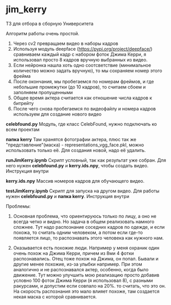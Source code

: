 # jim_kerry
ТЗ для отбора в сборную Университета

Алгоритм работы очень простой.
1. Через cv2 превращаем видео в наборы кадров
2. Используя модуль deepface (https://pypi.org/project/deepface/) сравниваем каждый кадр с набором фоток Джима Керри, я использовал просто 8 кадров вручную выбранных из видео.
3. Если нейронка нашла хоть одно соотсветствие (минимальное количество можно задать вручную), то мы сохраняем номер этого фрейма
4. После окончания, мы пробегаемся по номерам фреймов, и где небольшие промежутки (до 10 кадров), то считаем сбоем и заполняем пропущенными
5. Общее время актера считается как отношение числа кадров к битрейту
6. После чего снова пробегаемся по видеофайлу и номера кадров используем для создание нового видео

**celebfound.py**
Модуль, где класс CelebFound, нужно подключать ко всем проектам

**папка kerry**
Там хранятся фотографии актера, плюс так же "представление"(маска) - representations_vgg_face.pkl, можно использовать только её. Для создания новой, надо её удалить.

**runJimKerry.ipynb**
Скрипт условный, так как результат уже собран. Для него нужен **celebfound.py** и **kerry.ids.npy**, чтобы создать видео. Инструкция внутри

**kerry.ids.npy** 
Массив номеров кадров для обучающего видео.

**testJimKerry.ipynb**
Скрипт для запуска на другом видео. Для работы нужен **celebfound.py** и **папка kerry**. Инструкция внутри


Проблемы:
1. Основная проблема, что ориентируюсь только по лицу, а оно не всегда четко и видно. Но задача в общем реализовать намного сложнее. 
Тут надо распознание соседних кадров по одежде, и если похожа, то считать одним человеком, а потом если где-то появляется лицо, то распознавать этого человека как нужного нам.

2. Оказывается есть похожие люди. Например у меня охраник один очень похож на Джима Керри, причем из 8ми 4 фотки распознавались. Отец тоже похож на Джима, он попал. Бывали и другие менее похожие, из-за улыбки например.
При этом аналогично и не распознавался актер, особенно, когда было движение.
Тут можно улучшить мою реализацию просто добавив условно 100 фоток Джима Керри (я использовал 8), с разными ракурсами, и допустим если совпало на 20%. то считать, что это он. На скорость распознания это мало влияет похоже, там создается некая маска с которой сравнивается.

